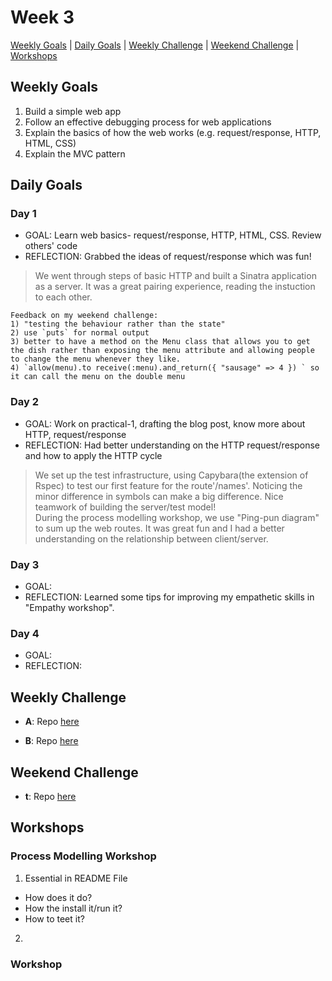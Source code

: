 # Week 3

[Weekly Goals](#weekly-goals) | [Daily Goals](#daily-goals) | [Weekly Challenge](#weekly-challenge) | [Weekend Challenge](#weekend-challenge) | [Workshops](#workshops)



## Weekly Goals

1. Build a simple web app
2. Follow an effective debugging process for web applications
3. Explain the basics of how the web works (e.g. request/response, HTTP, HTML, CSS)
4. Explain the MVC pattern
 

## Daily Goals
### Day 1
- GOAL: Learn web basics- request/response, HTTP, HTML, CSS. Review others' code
- REFLECTION: Grabbed the ideas of request/response which was fun! 
> We went through steps of basic HTTP and built a Sinatra application as a server. It was a great pairing experience, reading the instuction to each other.
```
Feedback on my weekend challenge: 
1) "testing the behaviour rather than the state"
2) use `puts` for normal output
3) better to have a method on the Menu class that allows you to get the dish rather than exposing the menu attribute and allowing people to change the menu whenever they like.
4) `allow(menu).to receive(:menu).and_return({ "sausage" => 4 }) ` so it can call the menu on the double menu
```

### Day 2
- GOAL: Work on practical-1, drafting the blog post, know more about HTTP, request/response
- REFLECTION: Had better understanding on the HTTP request/response and how to apply the HTTP cycle
> We set up the test infrastructure, using Capybara(the extension of Rspec) to test our first feature for the route'/names'. Noticing the minor difference in symbols can make a big difference. Nice teamwork of building the server/test model!<br>During the process modelling workshop, we use "Ping-pun diagram" to sum up the web routes. It was great fun and I had a better understanding on the relationship between client/server. 

### Day 3
- GOAL: 
- REFLECTION: Learned some tips for improving my empathetic skills in "Empathy workshop".

### Day 4
- GOAL: 
- REFLECTION:


## Weekly Challenge
- **A**:
Repo [here]()

- **B**:
Repo [here]()

## Weekend Challenge
- **t**:
 Repo [here]()


## Workshops

### Process Modelling Workshop

1. Essential in README File
 -	How does it do?
 -	How the install it/run it? 
 - How to teet it?
 
 2. 
 
### Workshop

